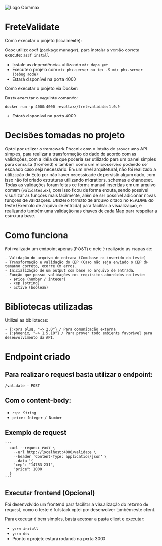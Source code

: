 ![Logo Obramax](https://d27vawk0lzy7cb.cloudfront.net/logo/stores/3/logo-obramax.png) 

# FreteValidate

Como executar o projeto (localmente):

  Caso utilize asdf (package manager), para instalar a versão correta execute:
  `asdf install`
  
  - Instale as dependências utilizando `mix deps.get`
  - Execute o projeto com `mix phx.server ou iex -S mix phx.server (debug mode)`
  - Estará disponível na porta 4000  

Como executar o projeto via Docker:

  Basta executar o seguinte comando:

  `docker run -p 4000:4000 revoltaxz/fretevalidate:1.0.0`

  - Estará disponivel na porta 4000
# Decisões tomadas no projeto

  Optei por utilizar o framework Phoenix com o intuito de prover uma API simples, 
para realizar a transformação do dado de acordo com as validações, com a idéia de que poderia ser utilizado 
para um painel simples para consulta (frontend) e também como um microserviço podendo ser escalado caso seja necessário.
  Em um nível arquitetural, não foi realizado a utilização do Ecto por não haver necessidade de persistir algum dado,
com isso não foi criado estruturas utilizando migrations, schemas e changeset. Todas as validações foram feitas de forma manual
inseridas em um arquivo comum (`validates.ex`), com isso ficou de forma enxuta, sendo possível visualizar as funções mais facilmente, além de ser possível adicionar novas funções de validações.
  Utilizei o formato de arquivo citado no README do teste (Exemplo de arquivo de entrada) para facilitar a visualização,
e realizando também uma validação nas chaves de cada Map para respeitar a estrutura base.
# Como funciona

  Foi realizado um endpoint apenas (POST) e nele é realizado as etapas de:

    - Validação do arquivo de entrada (Com base no inserido do teste)
    - Transformação e validação do CEP (Caso não seja enviado o CEP do tamanho correto, ocorre um erro).
    - Inicialização de um output com base no arquivo de entrada.
    - Função que possui validações dos requisitos abordados no teste:
      - price (number / integer)
      - cep (string)
      - active (boolean)
# Bibliotecas utilizadas

  Utilizei as bibliotecas:

    - {:cors_plug, "~> 2.0"} / Para comunicação externa
    - {:phoenix, "~> 1.5.10"} / Para prover todo ambiente favorável para desenvolvimento da API.

# Endpoint criado

  ## Para realizar o request basta utilizar o endpoint:

   `/validate - POST`

  ## Com o content-body:

 -  `cep: String `
 -  `price: Integer / Number`


  ## Exemplo de request
    ```
      curl --request POST \
        --url http://localhost:4000/validate \
        --header 'Content-Type: application/json' \
        --data '{
        "cep": "14783-231",
        "price": 1000
      }
    ```

## Executar frontend (Opcional)

  Foi desenvolvido um frontend para facilitar a visualização do retorno do request,
  como o teste é fullstack optei por desenvolver também este client.

  Para executar é bem simples, basta acessar a pasta client e executar:

  - `yarn install`
  - `yarn dev`
  - Pronto o projeto estará rodando na porta 3000
